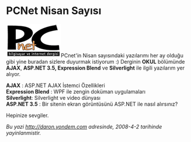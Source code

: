 # PCNet Nisan Sayısı 

![](../media/PCNet_Nisan_Sayisi/pcnet.png)PCnet'in Nisan
sayısındaki yazılarımı her ay olduğu gibi yine buradan sizlere duyurmak
istiyorum :) Derginin **OKUL** bölümünde **AJAX**, **ASP.NET 3.5,
Expression Blend** ve **Silverlight** ile ilgili yazılarım yer alıyor.

**AJAX** : ASP.NET AJAX İstemci Özellikleri\
 **Expression Blend** : WPF ile zengin doküman uygulamaları\
 **Silverlight**: Silverlight ve video dünyası\
 **ASP.NET 3.5** : Bir sitenin ekran görüntüsünü ASP.NET ile nasıl
alırsınız?

Hepinize sevgiler.


*Bu yazi http://daron.yondem.com adresinde, 2008-4-2 tarihinde yayinlanmistir.*